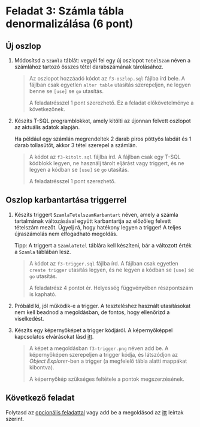 # Feladat 3: Számla tábla denormalizálása (6 pont)

## Új oszlop

1. Módosítsd a `Szamla` táblát: vegyél fel egy új oszlopot `TetelSzam` néven a számlához tartozó összes tétel darabszámának tárolásához.

   > Az oszlopot hozzáadó kódot az `f3-oszlop.sql` fájlba írd bele. A fájlban csak egyetlen `alter table` utasítás szerepeljen, ne legyen benne se `[use]` se `go` utasítás.
   >
   > A feladatrésszel 1 pont szerezhető. Ez a feladat előkövetelménye a következőnek.

1. Készíts T-SQL programblokkot, amely kitölti az újonnan felvett oszlopot az aktuális adatok alapján.

   Ha például egy számlán megrendeltek 2 darab piros pöttyös labdát és 1 darab tollasütőt, akkor 3 tétel szerepel a számlán.

   > A kódot az `f3-kitolt.sql` fájlba írd. A fájlban csak egy T-SQL kódblokk legyen, ne használj tárolt eljárást vagy triggert, és ne legyen a kódban se `[use]` se `go` utasítás.
   >
   > A feladatrésszel 1 pont szerezhető.

## Oszlop karbantartása triggerrel

1. Készíts triggert `SzamlaTetelszamKarbantart` néven, amely a számla tartalmának változásával együtt karbantartja az előzőleg felvett tételszám mezőt. Ügyelj rá, hogy hatékony legyen a trigger! A teljes újraszámolás nem elfogadható megoldás.

   Tipp: A triggert a `SzamlaTetel` táblára kell készíteni, bár a változott érték a `Szamla` táblában lesz.

   > A kódot az `f3-trigger.sql` fájlba írd. A fájlban csak egyetlen `create trigger` utasítás legyen, és ne legyen a kódban se `[use]` se `go` utasítás.
   >
   > A feladatrész 4 pontot ér. Helyesség függvényében részpontszám is kapható.

1. Próbáld ki, jól működik-e a trigger. A teszteléshez használt utasításokat nem kell beadnod a megoldásban, de fontos, hogy ellenőrizd a viselkedést.

1. Készíts egy képernyőképet a trigger kódjáról. A képernyőképpel kapcsolatos elvárásokat lásd [itt](../README.md#képernyőképek).

   > A képet a megoldásban `f3-trigger.png` néven add be. A képernyőképen szerepeljen a trigger kódja, és látszódjon az _Object Explorer_-ben a trigger (a megfelelő tábla alatti mappákat kibontva).
   >
   > A képernyőkép szükséges feltétele a pontok megszerzésének.

## Következő feladat

Folytasd az [opcionális feladattal](Feladat-4.md) vagy add be a megoldásod az [itt](README.md#végezetül-a-megoldások-feltöltése) leírtak szerint.
